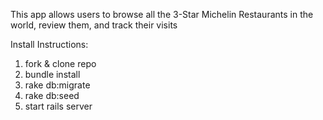This app allows users to browse all the 3-Star Michelin Restaurants in the world, review them, and track their visits

Install Instructions:
1. fork & clone repo
2. bundle install
3. rake db:migrate
4. rake db:seed
5. start rails server
